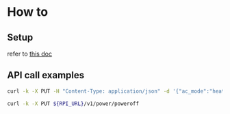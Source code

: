 How to
===

Setup
-----
refer to [this doc](../setup.md)


API call examples
---

```bash
curl -k -X PUT -H "Content-Type: application/json" -d '{"ac_mode":"heat", "temperature": "20", "fan": "auto"}' ${RPI_URL}/v1/temperature

curl -k -X PUT ${RPI_URL}/v1/power/poweroff
```
